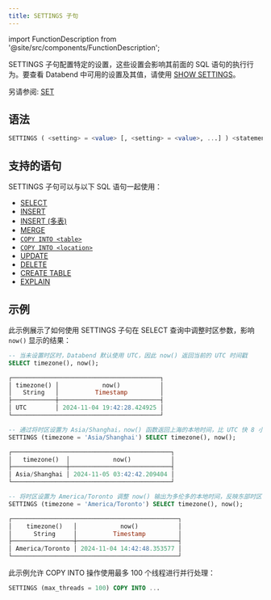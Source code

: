 ```yaml
---
title: SETTINGS 子句
---
```

import FunctionDescription from '@site/src/components/FunctionDescription';

<FunctionDescription description="引入或更新: v1.2.652"/>

SETTINGS 子句配置特定的设置，这些设置会影响其前面的 SQL 语句的执行行为。要查看 Databend 中可用的设置及其值，请使用 [SHOW SETTINGS](../50-administration-cmds/03-show-settings.md)。

另请参阅: [SET](../50-administration-cmds/02-set-global.md)

## 语法

```sql
SETTINGS ( <setting> = <value> [, <setting> = <value>, ...] ) <statement>
```

## 支持的语句

SETTINGS 子句可以与以下 SQL 语句一起使用：

- [SELECT](01-query-select.md)
- [INSERT](../10-dml/dml-insert.md)
- [INSERT (多表)](../10-dml/dml-insert-multi.md)
- [MERGE](../10-dml/dml-merge.md)
- [`COPY INTO <table>`](../10-dml/dml-copy-into-table.md)
- [`COPY INTO <location>`](../10-dml/dml-copy-into-location.md)
- [UPDATE](../10-dml/dml-update.md)
- [DELETE](../10-dml/dml-delete-from.md)
- [CREATE TABLE](../00-ddl/01-table/10-ddl-create-table.md)
- [EXPLAIN](../40-explain-cmds/explain.md)

## 示例

此示例展示了如何使用 SETTINGS 子句在 SELECT 查询中调整时区参数，影响 `now()` 显示的结果：

```sql
-- 当未设置时区时，Databend 默认使用 UTC，因此 now() 返回当前的 UTC 时间戳
SELECT timezone(), now();

┌─────────────────────────────────────────┐
│ timezone() │            now()           │
│   String   │          Timestamp         │
├────────────┼────────────────────────────┤
│ UTC        │ 2024-11-04 19:42:28.424925 │
└─────────────────────────────────────────┘

-- 通过将时区设置为 Asia/Shanghai，now() 函数返回上海的本地时间，比 UTC 快 8 小时。
SETTINGS (timezone = 'Asia/Shanghai') SELECT timezone(), now();

┌────────────────────────────────────────────┐
│   timezone()  │            now()           │
├───────────────┼────────────────────────────┤
│ Asia/Shanghai │ 2024-11-05 03:42:42.209404 │
└────────────────────────────────────────────┘

-- 将时区设置为 America/Toronto 调整 now() 输出为多伦多的本地时间，反映东部时区（UTC-5 或夏令时期间的 UTC-4）。
SETTINGS (timezone = 'America/Toronto') SELECT timezone(), now();

┌──────────────────────────────────────────────┐
│    timezone()   │            now()           │
│      String     │          Timestamp         │
├─────────────────┼────────────────────────────┤
│ America/Toronto │ 2024-11-04 14:42:48.353577 │
└──────────────────────────────────────────────┘
```

此示例允许 COPY INTO 操作使用最多 100 个线程进行并行处理：

```sql
SETTINGS (max_threads = 100) COPY INTO ...
```